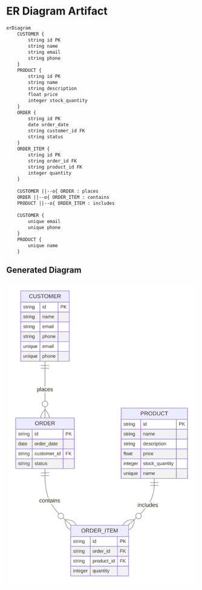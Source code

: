 # ER Diagram Artifact

```mermaid
erDiagram
    CUSTOMER {
        string id PK
        string name
        string email
        string phone
    }
    PRODUCT {
        string id PK
        string name
        string description
        float price
        integer stock_quantity
    }
    ORDER {
        string id PK
        date order_date
        string customer_id FK
        string status
    }
    ORDER_ITEM {
        string id PK
        string order_id FK
        string product_id FK
        integer quantity
    }
    
    CUSTOMER ||--o{ ORDER : places
    ORDER ||--o{ ORDER_ITEM : contains
    PRODUCT ||--o{ ORDER_ITEM : includes

    CUSTOMER {
        unique email
        unique phone
    }
    PRODUCT {
        unique name
    }
```

## Generated Diagram

![Mermaid Diagram](https://github.com/Dev41-artifacts/ice-cream-factory_96c4c402-3fa0-40b6-820f-2ed5a1b46368/blob/main/artifacts/8933ddfa-1988-4cf0-8187-7e2606243111_diagram.svg)
